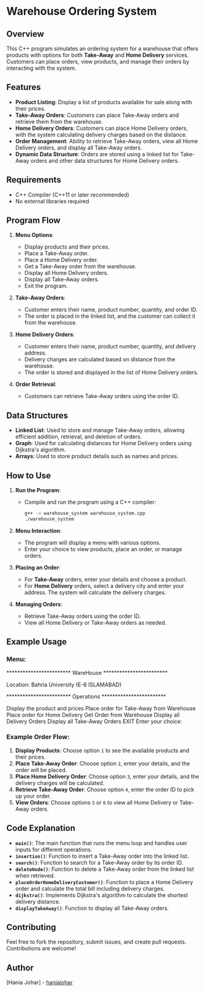 # Warehouse Ordering System

## Overview
This C++ program simulates an ordering system for a warehouse that offers products with options for both **Take-Away** and **Home Delivery** services. Customers can place orders, view products, and manage their orders by interacting with the system.

## Features
- **Product Listing**: Display a list of products available for sale along with their prices.
- **Take-Away Orders**: Customers can place Take-Away orders and retrieve them from the warehouse.
- **Home Delivery Orders**: Customers can place Home Delivery orders, with the system calculating delivery charges based on the distance.
- **Order Management**: Ability to retrieve Take-Away orders, view all Home Delivery orders, and display all Take-Away orders.
- **Dynamic Data Structure**: Orders are stored using a linked list for Take-Away orders and other data structures for Home Delivery orders.

## Requirements
- C++ Compiler (C++11 or later recommended)
- No external libraries required

## Program Flow
1. **Menu Options**:
    - Display products and their prices.
    - Place a Take-Away order.
    - Place a Home Delivery order.
    - Get a Take-Away order from the warehouse.
    - Display all Home Delivery orders.
    - Display all Take-Away orders.
    - Exit the program.

2. **Take-Away Orders**: 
    - Customer enters their name, product number, quantity, and order ID.
    - The order is placed in the linked list, and the customer can collect it from the warehouse.

3. **Home Delivery Orders**:
    - Customer enters their name, product number, quantity, and delivery address.
    - Delivery charges are calculated based on distance from the warehouse.
    - The order is stored and displayed in the list of Home Delivery orders.

4. **Order Retrieval**:
    - Customers can retrieve Take-Away orders using the order ID.

## Data Structures
- **Linked List**: Used to store and manage Take-Away orders, allowing efficient addition, retrieval, and deletion of orders.
- **Graph**: Used for calculating distances for Home Delivery orders using Dijkstra's algorithm.
- **Arrays**: Used to store product details such as names and prices.

## How to Use
1. **Run the Program**:
   - Compile and run the program using a C++ compiler:
     ```bash
     g++ -o warehouse_system warehouse_system.cpp
     ./warehouse_system
     ```

2. **Menu Interaction**:
   - The program will display a menu with various options.
   - Enter your choice to view products, place an order, or manage orders.

3. **Placing an Order**:
   - For **Take-Away** orders, enter your details and choose a product.
   - For **Home Delivery** orders, select a delivery city and enter your address. The system will calculate the delivery charges.

4. **Managing Orders**:
   - Retrieve Take-Away orders using the order ID.
   - View all Home Delivery or Take-Away orders as needed.

## Example Usage
### Menu:
************************ WareHouse ************************ 

Location: Bahria University (E-8 ISLAMABAD)

************************ Operations ************************

Display the product and prices
Place order for Take-Away from Warehouse
Place order for Home Delivery
Get Order from Warehouse
Display all Delivery Orders
Display all Take-Away Orders
EXIT Enter your choice:

### Example Order Flow:
1. **Display Products**: Choose option `1` to see the available products and their prices.
2. **Place Take-Away Order**: Choose option `2`, enter your details, and the order will be placed.
3. **Place Home Delivery Order**: Choose option `3`, enter your details, and the delivery charges will be calculated.
4. **Retrieve Take-Away Order**: Choose option `4`, enter the order ID to pick up your order.
5. **View Orders**: Choose options `5` or `6` to view all Home Delivery or Take-Away orders.

## Code Explanation
- **`main()`**: The main function that runs the menu loop and handles user inputs for different operations.
- **`insertion()`**: Function to insert a Take-Away order into the linked list.
- **`search()`**: Function to search for a Take-Away order by its order ID.
- **`deleteNode()`**: Function to delete a Take-Away order from the linked list when retrieved.
- **`placeOrderHomeDeliveryCustomer()`**: Function to place a Home Delivery order and calculate the total bill including delivery charges.
- **`dijkstra()`**: Implements Dijkstra's algorithm to calculate the shortest delivery distance.
- **`displayTakeAway()`**: Function to display all Take-Away orders.

## Contributing
Feel free to fork the repository, submit issues, and create pull requests. Contributions are welcome!

## Author
[Hania Johar] - [haniajohar]([https://github.com/yourusername])
